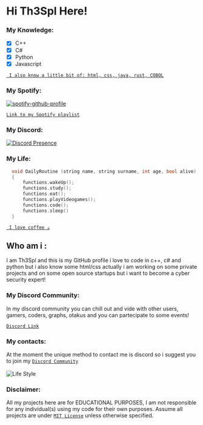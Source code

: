 # Hi Th3Spl Here!

### My Knowledge:
- [x] C++
- [x] C#
- [x] Python
- [x] Javascript 

[` I also know a little bit of: html, css, java, rust, COBOL`]('https://github.com/Th3Spl')

### My Spotify:
[![spotify-github-profile](https://spotify-github-profile.vercel.app/api/view?uid=31e2zm5f74xifzyo73v62bg6kp7a&cover_image=true&theme=natemoo-re&bar_color=1138d4&bar_color_cover=false)](https://spotify-github-profile.vercel.app/api/view?uid=31e2zm5f74xifzyo73v62bg6kp7a&redirect=true)

[` Link to my Spotify playlist `](https://open.spotify.com/playlist/3a9ZyIjqLdiJ12hEAuyoW2?si=a64068d979854f84)
### My Discord:
[![Discord Presence](https://lanyard.cnrad.dev/api/720879703598039131?idleMessage=currently+offline!&hideDiscrim=true&bg=#0d1117)](https://discord.com/users/720879703598039131)

### My Life:
```c++
  void DailyRoutine (string name, string surname, int age, bool alive)
  {
      functions.wakeUp();
      functions.study();
      functions.eat();
      functions.playVideogames();
      functions.code();
      functions.sleep()
  }
```
[` I love coffee ☕`]('https://github.com/Th3Spl')

## Who am i :
I am Th3Spl and this is my GitHub profile
i love to code in c++, c# and python but i also 
know some html/css actually i am working on some 
private projects and on some open source startups
but i want to become a cyber security expert!

### My Discord Community:
In my discord community you can chill out and vide with other 
users, gamers, coders, graphs, otakus and you can partecipate
to some events!

[`Discord Link`](https://discord.gg/635ysHGDG6)

### My contacts:
At the moment the unique method to 
contact me is discord so i suggest you to join
my [`Discord Community`](https://github.com/Th3Spl/Th3Spl/blob/main/README.md#hi-th3spl-here)
<br />
<br />
![Life Style](https://i.imgur.com/2Rn7HYe.png)
### Disclaimer:
All my projects here are for EDUCATIONAL PURPOSES, I am not responsible for any individual(s) using my code for their own purposes. Assume all projects are under [`MIT License`](https://opensource.org/licenses/MIT) unless otherwise specified.
